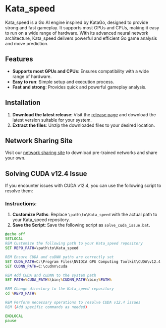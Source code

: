 # Kata_speed

Kata_speed is a Go AI engine inspired by KataGo, designed to provide strong and fast gameplay. It supports most GPUs and CPUs, making it easy to run on a wide range of hardware. With its advanced neural network architecture, Kata_speed delivers powerful and efficient Go game analysis and move prediction.

## Features
- **Supports most GPUs and CPUs**: Ensures compatibility with a wide range of hardware.
- **Easy to run**: Simple setup and execution process.
- **Fast and strong**: Provides quick and powerful gameplay analysis.

## Installation

1. **Download the latest release**: Visit the [release page](https://github.com/changcheng967/Kata_speed/releases) and download the latest version suitable for your system.
2. **Extract the files**: Unzip the downloaded files to your desired location.

## Network Sharing Site

Visit our [network sharing site](https://katagui40b.free.nf/) to download pre-trained networks and share your own.

## Solving CUDA v12.4 Issue

If you encounter issues with CUDA v12.4, you can use the following script to resolve them:

### Instructions:
1. **Customize Paths**: Replace `\path\to\Kata_speed` with the actual path to your Kata_speed repository.
2. **Save the Script**: Save the following script as `solve_cuda_issue.bat`.

```bat
@echo off
SETLOCAL
REM Customize the following path to your Kata_speed repository
SET REPO_PATH=\path\to\Kata_speed

REM Ensure CUDA and cuDNN paths are correctly set
SET CUDA_PATH=C:\Program Files\NVIDIA GPU Computing Toolkit\CUDA\v12.4
SET CUDNN_PATH=C:\cudnn\cuda

REM Add CUDA and cuDNN to the system path
SET PATH=%CUDA_PATH%\bin;%CUDNN_PATH%\bin;%PATH%

REM Change directory to the Kata_speed repository
cd %REPO_PATH%

REM Perform necessary operations to resolve CUDA v12.4 issues
REM (Add specific commands as needed)

ENDLOCAL
pause
